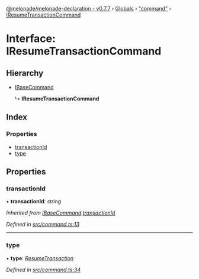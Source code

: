 [@melonade/melonade-declaration - v0.7.7](../README.md) › [Globals](../globals.md) › ["command"](../modules/_command_.md) › [IResumeTransactionCommand](_command_.iresumetransactioncommand.md)

# Interface: IResumeTransactionCommand

## Hierarchy

* [IBaseCommand](_command_.ibasecommand.md)

  ↳ **IResumeTransactionCommand**

## Index

### Properties

* [transactionId](_command_.iresumetransactioncommand.md#transactionid)
* [type](_command_.iresumetransactioncommand.md#type)

## Properties

###  transactionId

• **transactionId**: *string*

*Inherited from [IBaseCommand](_command_.ibasecommand.md).[transactionId](_command_.ibasecommand.md#transactionid)*

*Defined in [src/command.ts:13](https://github.com/devit-tel/melonade-declaration/blob/4a3ce57/src/command.ts#L13)*

___

###  type

• **type**: *[ResumeTransaction](../enums/_command_.commandtypes.md#resumetransaction)*

*Defined in [src/command.ts:34](https://github.com/devit-tel/melonade-declaration/blob/4a3ce57/src/command.ts#L34)*

